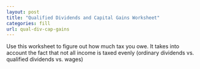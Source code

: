 ```yaml
---
layout: post
title: "Qualified Dividends and Capital Gains Worksheet"
categories: fill
url: qual-div-cap-gains
---
```


Use this worksheet to figure out how much tax you owe. It takes into account the fact that not all income is taxed evenly (ordinary dividends vs. qualified dividends vs. wages)